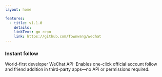 ```yaml
---
layout: home

features:
  - title: v1.1.0
    details:
    linkText: go repo
    link: https://github.com/Townwang/wechat
---
```


### Instant follow <Badge type="warning" text="out of service" />

World-first developer WeChat API: Enables one-click official account follow and friend addition in third-party apps—no API or permissions required.
